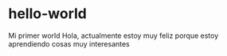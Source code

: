 # hello-world
Mi primer world
Hola, actualmente estoy muy feliz porque estoy aprendiendo cosas muy interesantes
